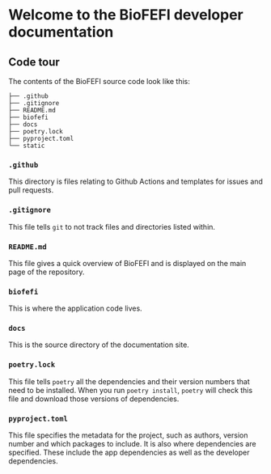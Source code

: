 # Welcome to the BioFEFI developer documentation

## Code tour
The contents of the BioFEFI source code look like this:

```
├── .github
├── .gitignore
├── README.md
├── biofefi
├── docs
├── poetry.lock
├── pyproject.toml
└── static
```

### `.github`
This directory is files relating to Github Actions and templates for issues and pull requests.

### `.gitignore`
This file tells `git` to not track files and directories listed within.

### `README.md`
This file gives a quick overview of BioFEFI and is displayed on the main page of the repository.

### `biofefi`
This is where the application code lives.

### `docs`
This is the source directory of the documentation site.

### `poetry.lock`
This file tells `poetry` all the dependencies and their version numbers that need to be installed. When you run `poetry install`, `poetry` will check this file and download those versions of dependencies.

### `pyproject.toml`
This file specifies the metadata for the project, such as authors, version number and which packages to include. It is also where dependencies are specified. These include the app dependencies as well as the developer dependencies.